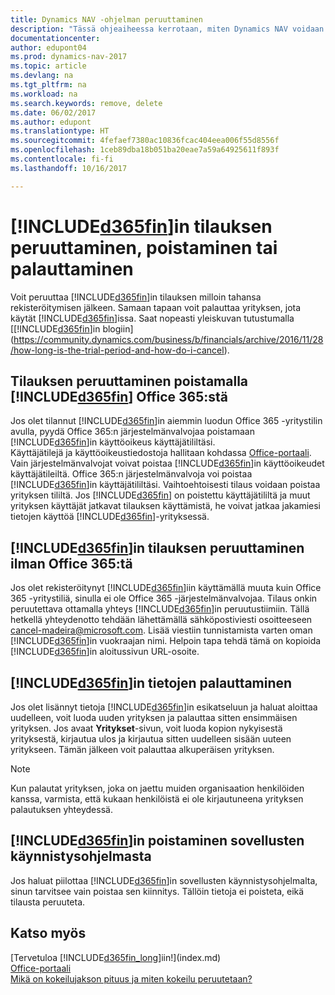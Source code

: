 ```yaml
---
title: Dynamics NAV -ohjelman peruuttaminen
description: "Tässä ohjeaiheessa kerrotaan, miten Dynamics NAV voidaan poistaa."
documentationcenter: 
author: edupont04
ms.prod: dynamics-nav-2017
ms.topic: article
ms.devlang: na
ms.tgt_pltfrm: na
ms.workload: na
ms.search.keywords: remove, delete
ms.date: 06/02/2017
ms.author: edupont
ms.translationtype: HT
ms.sourcegitcommit: 4fefaef7380ac10836fcac404eea006f55d8556f
ms.openlocfilehash: 1ceb89dba18b051ba20eae7a59a64925611f893f
ms.contentlocale: fi-fi
ms.lasthandoff: 10/16/2017

---
```

# <a name="unsubscribe-remove-or-reset-included365finincludesd365finmdmd"></a>[!INCLUDE[d365fin](includes/d365fin_md.md)]in tilauksen peruuttaminen, poistaminen tai palauttaminen
Voit peruuttaa [!INCLUDE[d365fin](includes/d365fin_md.md)]in tilauksen milloin tahansa rekisteröitymisen jälkeen. Samaan tapaan voit palauttaa yrityksen, jota käytät [!INCLUDE[d365fin](includes/d365fin_md.md)]issa. Saat nopeasti yleiskuvan tutustumalla [[!INCLUDE[d365fin](includes/d365fin_md.md)]in blogiin](https://community.dynamics.com/business/b/financials/archive/2016/11/28/how-long-is-the-trial-period-and-how-do-i-cancel).  

## <a name="unsubscribing-by-removing-included365finincludesd365finmdmd-from-your-office-365-experience"></a>Tilauksen peruuttaminen poistamalla [!INCLUDE[d365fin](includes/d365fin_md.md)] Office 365:stä
Jos olet tilannut [!INCLUDE[d365fin](includes/d365fin_md.md)]in aiemmin luodun Office 365 -yritystilin avulla, pyydä Office 365:n järjestelmänvalvojaa poistamaan [!INCLUDE[d365fin](includes/d365fin_md.md)]in käyttöoikeus käyttäjätililtäsi.  
Käyttäjätilejä ja käyttöoikeustiedostoja hallitaan kohdassa [Office-portaali](https://portal.office.com). Vain järjestelmänvalvojat voivat poistaa [!INCLUDE[d365fin](includes/d365fin_md.md)]in käyttöoikeudet käyttäjätileiltä. Office 365:n järjestelmänvalvoja voi poistaa [!INCLUDE[d365fin](includes/d365fin_md.md)]in käyttäjätililtäsi. Vaihtoehtoisesti tilaus voidaan poistaa yrityksen tililtä. Jos [!INCLUDE[d365fin](includes/d365fin_md.md)] on poistettu käyttäjätililtä ja muut yrityksen käyttäjät jatkavat tilauksen käyttämistä, he voivat jatkaa jakamiesi tietojen käyttöä [!INCLUDE[d365fin](includes/d365fin_md.md)]-yrityksessä.  

## <a name="unsubscribing-from-included365finincludesd365finmdmd-without-office-365"></a>[!INCLUDE[d365fin](includes/d365fin_md.md)]in tilauksen peruuttaminen ilman Office 365:tä
Jos olet rekisteröitynyt [!INCLUDE[d365fin](includes/d365fin_md.md)]iin käyttämällä muuta kuin Office 365 -yritystiliä, sinulla ei ole Office 365 -järjestelmänvalvojaa. Tilaus onkin peruutettava ottamalla yhteys [!INCLUDE[d365fin](includes/d365fin_md.md)]in peruutustiimiin. Tällä hetkellä yhteydenotto tehdään lähettämällä sähköpostiviesti osoitteeseen cancel-madeira@microsoft.com. Lisää viestiin tunnistamista varten oman [!INCLUDE[d365fin](includes/d365fin_md.md)]in vuokraajan nimi. Helpoin tapa tehdä tämä on kopioida [!INCLUDE[d365fin](includes/d365fin_md.md)]in aloitussivun URL-osoite.  

## <a name="resetting-your-included365finincludesd365finmdmd-experience"></a>[!INCLUDE[d365fin](includes/d365fin_md.md)]in tietojen palauttaminen
Jos olet lisännyt tietoja [!INCLUDE[d365fin](includes/d365fin_md.md)]in esikatseluun ja haluat aloittaa uudelleen, voit luoda uuden yrityksen ja palauttaa sitten ensimmäisen yrityksen. Jos avaat **Yritykset**-sivun, voit luoda kopion nykyisestä yrityksestä, kirjautua ulos ja kirjautua sitten uudelleen sisään uuteen yritykseen. Tämän jälkeen voit palauttaa alkuperäisen yrityksen.  
> [!NOTE]  
>   Kun palautat yrityksen, joka on jaettu muiden organisaation henkilöiden kanssa, varmista, että kukaan henkilöistä ei ole kirjautuneena yrityksen palautuksen yhteydessä.  

## <a name="removing-included365finincludesd365finmdmd-from-your-app-launcher"></a>[!INCLUDE[d365fin](includes/d365fin_md.md)]in poistaminen sovellusten käynnistysohjelmasta
Jos haluat piilottaa [!INCLUDE[d365fin](includes/d365fin_md.md)]in sovellusten käynnistysohjelmalta, sinun tarvitsee vain poistaa sen kiinnitys. Tällöin tietoja ei poisteta, eikä tilausta peruuteta.  

## <a name="see-also"></a>Katso myös
[Tervetuloa [!INCLUDE[d365fin_long](includes/d365fin_long_md.md)]iin!](index.md)  
[Office-portaali](https://portal.office.com)  
[Mikä on kokeilujakson pituus ja miten kokeilu peruutetaan?](https://community.dynamics.com/business/b/financials/archive/2016/11/28/how-long-is-the-trial-period-and-how-do-i-cancel)  


